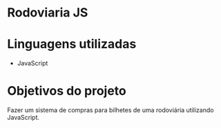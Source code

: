 # Rodoviaria JS

# Linguagens utilizadas

- JavaScript

# Objetivos do projeto

Fazer um sistema de compras para bilhetes de uma rodoviária utilizando JavaScript.

